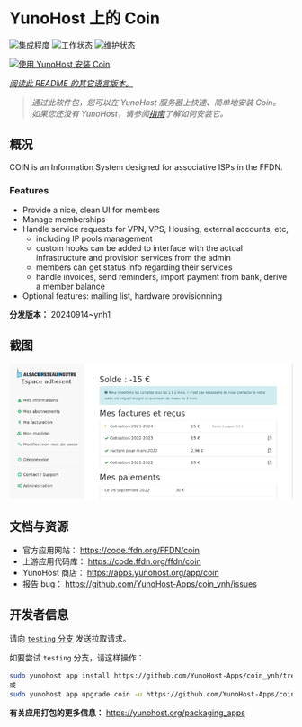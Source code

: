 <!--
注意：此 README 由 <https://github.com/YunoHost/apps/tree/master/tools/readme_generator> 自动生成
请勿手动编辑。
-->

# YunoHost 上的 Coin

[![集成程度](https://dash.yunohost.org/integration/coin.svg)](https://ci-apps.yunohost.org/ci/apps/coin/) ![工作状态](https://ci-apps.yunohost.org/ci/badges/coin.status.svg) ![维护状态](https://ci-apps.yunohost.org/ci/badges/coin.maintain.svg)

[![使用 YunoHost 安装 Coin](https://install-app.yunohost.org/install-with-yunohost.svg)](https://install-app.yunohost.org/?app=coin)

*[阅读此 README 的其它语言版本。](./ALL_README.md)*

> *通过此软件包，您可以在 YunoHost 服务器上快速、简单地安装 Coin。*  
> *如果您还没有 YunoHost，请参阅[指南](https://yunohost.org/install)了解如何安装它。*

## 概况

COIN is an Information System designed for associative ISPs in the FFDN.

### Features

- Provide a nice, clean UI for members
- Manage memberships
- Handle service requests for VPN, VPS, Housing, external accounts, etc,
    - including IP pools management
    - custom hooks can be added to interface with the actual infrastructure and provision services from the admin
    - members can get status info regarding their services
    - handle invoices, send reminders, import payment from bank, derive a member balance
- Optional features: mailing list, hardware provisionning


**分发版本：** 20240914~ynh1

## 截图

![Coin 的截图](./doc/screenshots/screenshot.png)

## 文档与资源

- 官方应用网站： <https://code.ffdn.org/FFDN/coin>
- 上游应用代码库： <https://code.ffdn.org/ffdn/coin>
- YunoHost 商店： <https://apps.yunohost.org/app/coin>
- 报告 bug： <https://github.com/YunoHost-Apps/coin_ynh/issues>

## 开发者信息

请向 [`testing` 分支](https://github.com/YunoHost-Apps/coin_ynh/tree/testing) 发送拉取请求。

如要尝试 `testing` 分支，请这样操作：

```bash
sudo yunohost app install https://github.com/YunoHost-Apps/coin_ynh/tree/testing --debug
或
sudo yunohost app upgrade coin -u https://github.com/YunoHost-Apps/coin_ynh/tree/testing --debug
```

**有关应用打包的更多信息：** <https://yunohost.org/packaging_apps>

